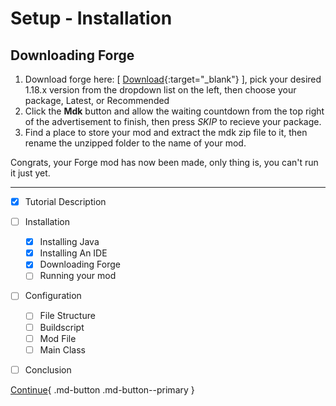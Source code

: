 # Setup - Installation
## Downloading Forge

1. Download forge here: [ [Download](/https://files.minecraftforge.net){:target="_blank"} ], pick your desired 1.18.x version from the dropdown list on the left, then choose your package, Latest, or Recommended
2. Click the **Mdk** button and allow the waiting countdown from the top right of the advertisement to finish, then press *SKIP* to recieve your package.
3. Find a place to store your mod and extract the mdk zip file to it, then rename the unzipped folder to the name of your mod.

Congrats, your Forge mod has now been made, only thing is, you can't run it just yet.

---

- [x] Tutorial Description
- [ ] Installation
    * [x] Installing Java
    * [x] Installing An IDE
    * [x] Downloading Forge
    * [ ] Running your mod
- [ ] Configuration
    * [ ] File Structure
    * [ ] Buildscript
    * [ ] Mod File
    * [ ] Main Class
- [ ] Conclusion


[Continue](running-your-mod.md){ .md-button .md-button--primary }